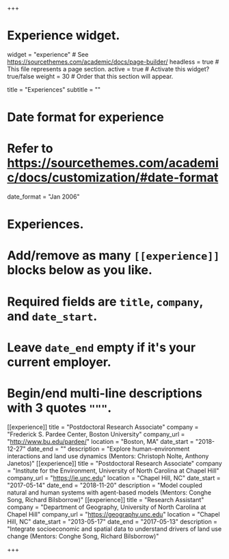 +++
# Experience widget.
widget = "experience"  # See https://sourcethemes.com/academic/docs/page-builder/
headless = true  # This file represents a page section.
active = true  # Activate this widget? true/false
weight = 30  # Order that this section will appear.

title = "Experiences"
subtitle = ""

# Date format for experience
#   Refer to https://sourcethemes.com/academic/docs/customization/#date-format
date_format = "Jan 2006"

# Experiences.
#   Add/remove as many `[[experience]]` blocks below as you like.
#   Required fields are `title`, `company`, and `date_start`.
#   Leave `date_end` empty if it's your current employer.
#   Begin/end multi-line descriptions with 3 quotes `"""`.
[[experience]]
  title = "Postdoctoral Research Associate"
  company = "Frederick S. Pardee Center, Boston University"
  company_url = "http://www.bu.edu/pardee/"
  location = "Boston, MA"
  date_start = "2018-12-27"
  date_end = ""
  description = "Explore human-environment interactions and land use dynamics (Mentors: Christoph Nolte, Anthony Janetos)"
[[experience]]
  title = "Postdoctoral Research Associate"
  company = "Institute for the Environment, University of North Carolina at Chapel Hill"
  company_url = "https://ie.unc.edu"
  location = "Chapel Hill, NC"
  date_start = "2017-05-14"
  date_end = "2018-11-20"
  description = "Model coupled natural and human systems with agent-based models (Mentors: Conghe Song, Richard Bilsborrow)"
[[experience]]
  title = "Research Assistant"
  company = "Department of Geography, University of North Carolina at Chapel Hill"
  company_url = "https://geography.unc.edu"
  location = "Chapel Hill, NC"
  date_start = "2013-05-17"
  date_end = "2017-05-13"
  description = "Integrate socioeconomic and spatial data to understand drivers of land use change (Mentors: Conghe Song, Richard Bilsborrow)"

+++
